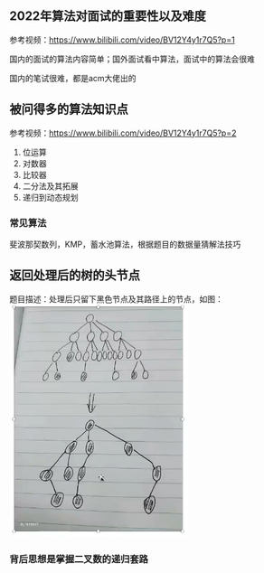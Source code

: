 ## 2022年算法对面试的重要性以及难度

参考视频：<https://www.bilibili.com/video/BV12Y4y1r7Q5?p=1>

国内的面试的算法内容简单；国外面试看中算法，面试中的算法会很难

国内的笔试很难，都是acm大佬出的

## 被问得多的算法知识点

参考视频：<https://www.bilibili.com/video/BV12Y4y1r7Q5?p=2>

1. 位运算
2. 对数器
3. 比较器
4. 二分法及其拓展
5. 递归到动态规划

### 常见算法

斐波那契数列，KMP，蓄水池算法，根据题目的数据量猜解法技巧

## 返回处理后的树的头节点

题目描述：处理后只留下黑色节点及其路径上的节点，如图：
![返回处理后的树的头节点](readme.img/2022-05-19-14-27-01.png)

### 背后思想是掌握二叉数的递归套路
